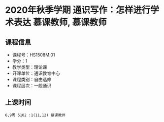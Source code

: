 # 2020年秋季学期 通识写作：怎样进行学术表达 慕课教师, 慕课教师






## 课程信息

- 课程号：HS1508M.01
- 学分：1
- 教学类型：理论课
- 开课单位：通识教育中心
- 课程类别：自由选修
- 课程层次：一般通识

## 上课时间

```
6,9周 5102 :1(11,12) 慕课教师
```

